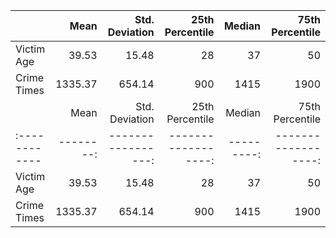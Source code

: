 
|             |    Mean |   Std. Deviation |   25th Percentile |   Median |   75th Percentile |
|:------------|--------:|-----------------:|------------------:|---------:|------------------:|
| Victim Age  |   39.53 |            15.48 |                28 |       37 |                50 |
| Crime Times | 1335.37 |           654.14 |               900 |     1415 |              1900 |
|             |    Mean |   Std. Deviation |   25th Percentile |   Median |   75th Percentile |
|:------------|--------:|-----------------:|------------------:|---------:|------------------:|
| Victim Age  |   39.53 |            15.48 |                28 |       37 |                50 |
| Crime Times | 1335.37 |           654.14 |               900 |     1415 |              1900 |